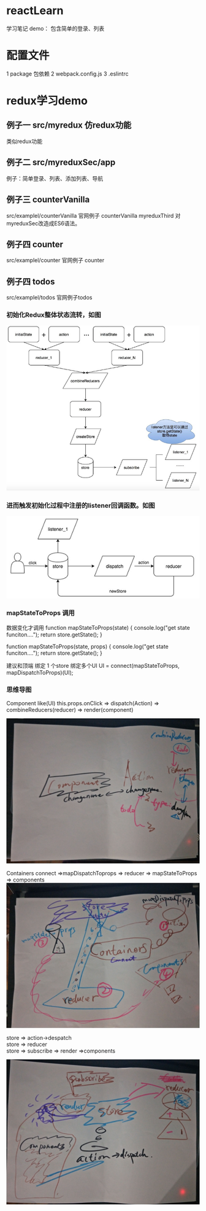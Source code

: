 # reactLearn
学习笔记 demo： 包含简单的登录、列表

# 配置文件
1 package 包依赖
2 webpack.config.js
3 .eslintrc

# redux学习demo

## 例子一 src/myredux 仿redux功能
类似redux功能 

## 例子二 src/myreduxSec/app
例子：简单登录、列表、添加列表、导航

## 例子三  counterVanilla
src/examplel/counterVanilla 官网例子 counterVanilla
myreduxThird 对myreduxSec改造成ES6语法。

## 例子四 counter
src/examplel/counter 官网例子 counter

## 例子四 todos
src/examplel/todos 官网例子todos


### 初始化Redux整体状态流转，如图
![image](https://github.com/csy512889371/reactLearn/blob/master/img/initRedux.jpg)

### 进而触发初始化过程中注册的listener回调函数。如图
![image](https://github.com/csy512889371/reactLearn/blob/master/img/doRedux.jpg)


### mapStateToProps 调用
数据变化才调用
function mapStateToProps(state) {
    console.log("get state funciton....");
    return store.getState();
}

function mapStateToProps(state, props) {
    console.log("get state funciton....");
    return store.getState();
}

建议和顶端 绑定 1 个store 绑定多个UI
UI = connect(mapStateToProps, mapDispatchToProps)(UI);

### 思维导图

Component like(UI) this.props.onClick  => dispatch(Action) => combineReducers(reducer) => render(component)

![image](https://github.com/csy512889371/reactLearn/blob/master/img/redux1.jpg)

Containers connect =>mapDispatchToprops => reducer => mapStateToProps => components
![image](https://github.com/csy512889371/reactLearn/blob/master/img/redux2.jpg)

store => action->despatch </br>
store => reducer </br>
store => subscribe => render =>components </br>

![image](https://github.com/csy512889371/reactLearn/blob/master/img/redux3.jpg)

